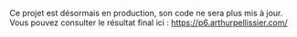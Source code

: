Ce projet est désormais en production, son code ne sera plus mis à jour.
Vous pouvez consulter le résultat final ici : https://p6.arthurpellissier.com/

